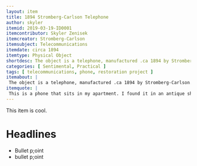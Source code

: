 ```yaml
---
layout: item
title: 1894 Stromberg-Carlson Telephone
author: skyler
itemid: 2019-03-19-ID0001
itemcontributor: Skyler Zenisek
itemcreator: Stromberg-Carlson
itemsubject: Telecommunications 
itemdate: circa 1894
itemtype: Physical Object
shortdesc: The object is a telephone, manufactured .ca 1894 by Stromberg-Carlson and restored to working condition by the participant.
categories: [ Sentimental, Practical ]
tags: [ telecommunications, phone, restoration project ]
itemabout: |
 The object is a telephone, manufactured .ca 1894 by Stromberg-Carlson. Both Stromberg and Carlson were employees of the Bell Company before quitting when the initial patents on the telephone expired because they believed that they could make a better telephone. This specific model used the first electromagnetic receiver in history, and used a more robust magneto which produced a higher voltage- making it ideal for use in rural areas along longer phone lines, earning it the nickname, "The Farmer's Friend." For more information on this phone, see [this article by the Western Illinois Museum](https://www.wimuseum.org/stromberg-carlson-telephone/)
itemquote: |
 This is a phone that sits in my apartment. I found it in an antique shop and did light restoration work on it, making it theoretically functional. It's a cool conversation piece in my apartment that has come to be part of my portfolio of restoring antique appliances to working order.
---
```

 
 This item is cool.
 
 # Headlines
 
 - Bullet p;oint
 - bullet p;oint
